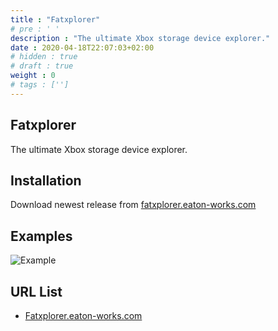 ```yaml
---
title : "Fatxplorer"
# pre : ' '
description : "The ultimate Xbox storage device explorer."
date : 2020-04-18T22:07:03+02:00
# hidden : true
# draft : true
weight : 0
# tags : ['']
---
```


## Fatxplorer

The ultimate Xbox storage device explorer.

## Installation

Download newest release from [fatxplorer.eaton-works.com](https://fatxplorer.eaton-works.com/)

## Examples

![Example](images/example.png)

## URL List

- [Fatxplorer.eaton-works.com](https://fatxplorer.eaton-works.com)
